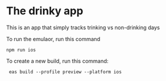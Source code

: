 # The drinky app

This is an app that simply tracks trinking vs non-drinking days

To run the emulaor, run this command
```
npm run ios
````


To create a new build, run this command: 
```
 eas build --profile preview --platform ios
```